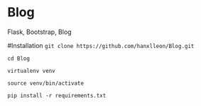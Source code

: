 # Blog

Flask, Bootstrap, Blog

#Installation
`git clone https://github.com/hanxlleon/Blog.git`

`cd Blog`

`virtualenv venv`

`source venv/bin/activate`

`pip install -r requirements.txt`
